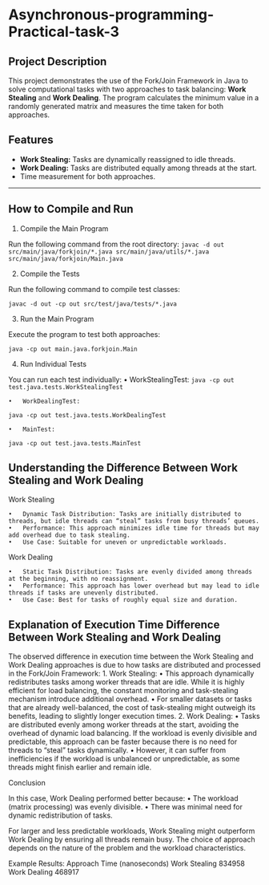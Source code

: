 # Asynchronous-programming-Practical-task-3

## **Project Description**
This project demonstrates the use of the Fork/Join Framework in Java to solve computational tasks with two approaches to task balancing: **Work Stealing** and **Work Dealing**. The program calculates the minimum value in a randomly generated matrix and measures the time taken for both approaches.

## **Features**
- **Work Stealing:** Tasks are dynamically reassigned to idle threads.
- **Work Dealing:** Tasks are distributed equally among threads at the start.
- Time measurement for both approaches.

---


## **How to Compile and Run**

1. Compile the Main Program

Run the following command from the root directory:
`javac -d out src/main/java/forkjoin/*.java src/main/java/utils/*.java src/main/java/forkjoin/Main.java`

2. Compile the Tests

Run the following command to compile test classes:

`javac -d out -cp out src/test/java/tests/*.java`

3. Run the Main Program

Execute the program to test both approaches:

`java -cp out main.java.forkjoin.Main`

4. Run Individual Tests

You can run each test individually:
	•	WorkStealingTest:
`java -cp out test.java.tests.WorkStealingTest`

	•	WorkDealingTest:
`java -cp out test.java.tests.WorkDealingTest`

	•	MainTest:
`java -cp out test.java.tests.MainTest`

## **Understanding the Difference Between Work Stealing and Work Dealing**

Work Stealing

	•	Dynamic Task Distribution: Tasks are initially distributed to threads, but idle threads can “steal” tasks from busy threads’ queues.
	•	Performance: This approach minimizes idle time for threads but may add overhead due to task stealing.
	•	Use Case: Suitable for uneven or unpredictable workloads.

Work Dealing

	•	Static Task Distribution: Tasks are evenly divided among threads at the beginning, with no reassignment.
	•	Performance: This approach has lower overhead but may lead to idle threads if tasks are unevenly distributed.
	•	Use Case: Best for tasks of roughly equal size and duration.

## **Explanation of Execution Time Difference Between Work Stealing and Work Dealing**

The observed difference in execution time between the Work Stealing and Work Dealing approaches is due to how tasks are distributed and processed in the Fork/Join Framework:
	1.	Work Stealing:
	•	This approach dynamically redistributes tasks among worker threads that are idle. While it is highly efficient for load balancing, the constant monitoring and task-stealing mechanism introduce additional overhead.
	•	For smaller datasets or tasks that are already well-balanced, the cost of task-stealing might outweigh its benefits, leading to slightly longer execution times.
	2.	Work Dealing:
	•	Tasks are distributed evenly among worker threads at the start, avoiding the overhead of dynamic load balancing. If the workload is evenly divisible and predictable, this approach can be faster because there is no need for threads to “steal” tasks dynamically.
	•	However, it can suffer from inefficiencies if the workload is unbalanced or unpredictable, as some threads might finish earlier and remain idle.

Conclusion

In this case, Work Dealing performed better because:
	•	The workload (matrix processing) was evenly divisible.
	•	There was minimal need for dynamic redistribution of tasks.

For larger and less predictable workloads, Work Stealing might outperform Work Dealing by ensuring all threads remain busy. The choice of approach depends on the nature of the problem and the workload characteristics.

Example Results:
Approach	Time (nanoseconds)
Work Stealing	834958
Work Dealing	468917